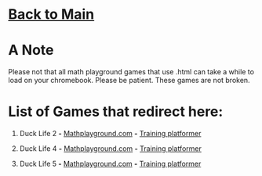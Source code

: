 # [Back to Main](README.md)

# A Note

Please not that all math playground games that use .html can take a while to load on your chromebook. Please be patient. These games are not broken.

# List of Games that redirect here:

1. Duck Life 2 **-** <a href="https://www.mathplayground.com/duck2/index.html">Mathplayground.com</a> **-** [Training platformer](Platform.md)
   
2. Duck Life 4 **-** <a href="https://www.mathplayground.com/duck4/index.html">Mathplayground.com</a> **-** [Training platformer](Platform.md) 
  
3. Duck Life 5 **-** <a href="https://www.mathplayground.com/duck5/index.html">Mathplayground.com</a> **-** [Training platformer](Platform.md) 

